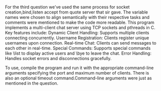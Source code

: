 For the third question we've used the same process for socket creation,bind,listen accept from quote server that sir gave.
The variable names were chosen to align semantically with their respective tasks and comments were mentioned to make the code more readable.
This program implements a multi-client chat server using TCP sockets and pthreads in C. Key features include:
Dynamic Client Handling: Supports multiple clients connecting concurrently.
Username Registration: Clients register unique usernames upon connection.
Real-time Chat: Clients can send messages to each other in real-time.
Special Commands: Supports special commands like \list to display active users and \bye to leave the chat.
Error Handling: Handles socket errors and disconnections gracefully.

To use, compile the program and run it with the appropriate command-line arguments specifying the port and maximum number of clients. There is also an optional timeout command.Command-line arguments were just as mentioned in the question.